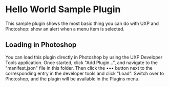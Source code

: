 # Hello World Sample Plugin

This sample plugin shows the most basic thing you can do with UXP and Photoshop: show an alert when a menu item is selected.

## Loading in Photoshop

You can load this plugin directly in Photoshop by using the UXP Developer Tools application. Once started, click "Add Plugin...", and navigate to the "manifest.json" file in this folder. Then click the ••• button next to the corresponding entry in the developer tools and click "Load". Switch over to Photoshop, and the plugin will be available in the Plugins menu.
